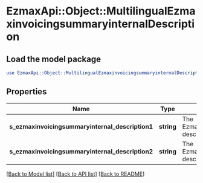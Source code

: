 # EzmaxApi::Object::MultilingualEzmaxinvoicingsummaryinternalDescription

## Load the model package
```perl
use EzmaxApi::Object::MultilingualEzmaxinvoicingsummaryinternalDescription;
```

## Properties
Name | Type | Description | Notes
------------ | ------------- | ------------- | -------------
**s_ezmaxinvoicingsummaryinternal_description1** | **string** | The Ezmaxinvoicingsummaryinternal description in French | [optional] 
**s_ezmaxinvoicingsummaryinternal_description2** | **string** | The Ezmaxinvoicingsummaryinternal description in English | [optional] 

[[Back to Model list]](../README.md#documentation-for-models) [[Back to API list]](../README.md#documentation-for-api-endpoints) [[Back to README]](../README.md)


